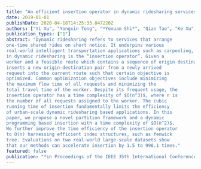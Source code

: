 ```yaml
---
title: "An efficient insertion operator in dynamic ridesharing services"
date: 2019-01-01
publishDate: 2020-04-18T14:25:33.847220Z
authors: ["Yi Xu", "Yongxin Tong", "*Yexuan Shi*", "Qian Tao", "Ke Xu", "Wei Li"]
publication_types: ["1"]
abstract: "Dynamic ridesharing refers to services that arrange
one-time shared rides on short notice. It underpins various
real-world intelligent transportation applications such as carpooling, food delivery and last-mile logistics. A core operation
in dynamic ridesharing is the “insertion operator”. Given a
worker and a feasible route which contains a sequence of origin destination pairs from previous requests, the insertion operator
inserts a new origin-destination pair from a newly arrived
request into the current route such that certain objective is
optimized. Common optimization objectives include minimizing
the maximum flow time of all requests and minimizing the
total travel time of the worker. Despite its frequent usage, the
insertion operator has a time complexity of $O(n^3)$, where n is
the number of all requests assigned to the worker. The cubic
running time of insertion fundamentally limits the efficiency
of urban-scale dynamic ridesharing based applications. In this
paper, we propose a novel partition framework and a dynamic
programming based insertion with a time complexity of $O(n^2)$.
We further improve the time efficiency of the insertion operator
to O(n) harnessing efficient index structures, such as fenwick
tree. Evaluations on two real-world large-scale datasets show
that our methods can accelerate insertion by 1.5 to 998.1 times."
featured: false
publication: "*in Proceedings of the IEEE 35th International Conference on Data Engineering* **(ICDE'19)**"
---
```


